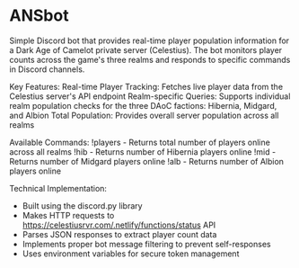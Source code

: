 # ANSbot
Simple Discord bot that provides real-time player population information for a Dark Age of Camelot private server (Celestius). The bot monitors player counts across the game's three realms and responds to specific commands in Discord channels.

Key Features:
Real-time Player Tracking: Fetches live player data from the Celestius server's API endpoint
Realm-specific Queries: Supports individual realm population checks for the three DAoC factions: Hibernia, Midgard, and Albion
Total Population: Provides overall server population across all realms

Available Commands:
!players - Returns total number of players online across all realms
!hib - Returns number of Hibernia players online
!mid - Returns number of Midgard players online
!alb - Returns number of Albion players online

Technical Implementation:
- Built using the discord.py library
- Makes HTTP requests to https://celestiusrvr.com/.netlify/functions/status API
- Parses JSON responses to extract player count data
- Implements proper bot message filtering to prevent self-responses
- Uses environment variables for secure token management
